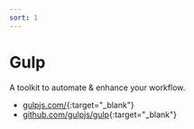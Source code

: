 ```yaml
---
sort: 1
---
```


# Gulp

A toolkit to automate & enhance your workflow.

- [gulpjs.com/](https://gulpjs.com/){:target="_blank"}
- [github.com/gulpjs/gulp](https://github.com/gulpjs/gulp){:target="_blank"}
